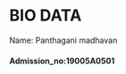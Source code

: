 <!DOCTYPE>
<html>
  <head>
    <h1>BIO DATA</h1>
  </head>
  <body>
    <p>
    <p>Name: Panthagani madhavan</p>
    <h4>Admission_no:19005A0501</h4></p>
  </body>
  </html>
  
